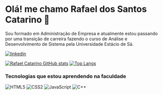 # Olá! me chamo Rafael dos Santos Catarino 👋 

Sou formado em Administração de Empresa e atualmente estou passando por uma transição de carreira fazendo o curso de Análise e Desenvolvimento de Sistema pela Universidade Estácio de Sá.

[![linkedin](https://img.shields.io/badge/LinkedIn-0077B5?style=for-the-badge&logo=linkedin&logoColor=white)](https://www.linkedin.com/in/rafael-dos-santos-catarino-ab9414206/)

[![Rafael Catarino GitHub stats](https://github-readme-stats.vercel.app/api?username=rafael-catarino&show_icons=true&theme=dracula)](https://github.com/Rafael-Catarino)
[![Top Langs](https://github-readme-stats.vercel.app/api/top-langs/?username=rafael-catarino&layout=compact&card_width=445&theme=dracula)](https://github.com/Rafael-Catarino)

### Tecnologias que estou aprendendo na faculdade

![HTML5](https://img.shields.io/badge/HTML5-E34F26?style=for-the-badge&logo=html5&logoColor=white)
![CSS2](https://img.shields.io/badge/CSS3-1572B6?style=for-the-badge&logo=css3&logoColor=white)
![JavaScript](https://img.shields.io/badge/JavaScript-F7DF1E?style=for-the-badge&logo=javascript&logoColor=black)
![C++](https://img.shields.io/badge/C%2B%2B-00599C?style=for-the-badge&logo=c%2B%2B&logoColor=white)

